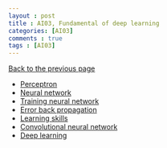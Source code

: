 ```yaml
---
layout : post
title : AI03, Fundamental of deep learning
categories: [AI03]
comments : true
tags : [AI03]
---
```

[Back to the previous page](https://userdyk-github.github.io/Study.html) <br>


- <a href='https://userdyk-github.github.io/'>Perceptron</a>
- <a href='https://userdyk-github.github.io/'>Neural network</a>
- <a href='https://userdyk-github.github.io/'>Training neural network</a>
- <a href='https://userdyk-github.github.io/'>Error back propagation</a>
- <a href='https://userdyk-github.github.io/'>Learning skills</a>
- <a href='https://userdyk-github.github.io/'>Convolutional neural network</a>
- <a href='https://userdyk-github.github.io/'>Deep learning</a>

